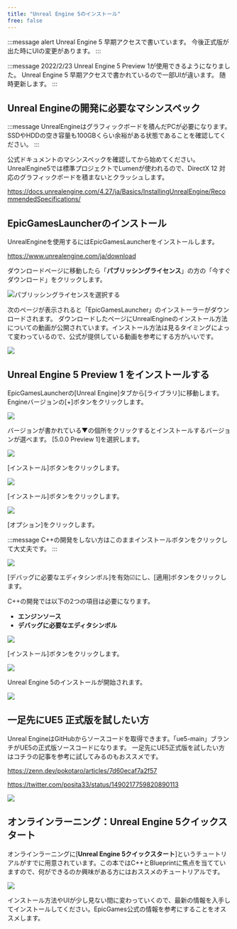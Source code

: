 ```yaml
---
title: "Unreal Engine 5のインストール"
free: false
---
```


:::message alert
Unreal Engine 5 早期アクセスで書いています。
今後正式版が出た時にUIの変更があります。
:::

:::message
2022/2/23 Unreal Engine 5 Preview 1が使用できるようになりました。
Unreal Engine 5 早期アクセスで書かれているので一部UIが違います。
随時更新します。
:::

## Unreal Engineの開発に必要なマシンスペック

:::message
UnrealEngineはグラフィックボードを積んだPCが必要になります。
SSDやHDDの空き容量も100GBくらい余裕がある状態であることを確認してください。
:::

公式ドキュメントのマシンスペックを確認してから始めてください。
UnrealEngine5では標準プロジェクトでLumenが使われるので、DirectX 12 対応のグラフィックボードを積まないとクラッシュします。

https://docs.unrealengine.com/4.27/ja/Basics/InstallingUnrealEngine/RecommendedSpecifications/

## EpicGamesLauncherのインストール

UnrealEngineを使用するにはEpicGamesLauncherをインストールします。

https://www.unrealengine.com/ja/download  

ダウンロードページに移動したら「**パブリッシングライセンス**」の方の「今すぐダウンロード」をクリックします。

![パブリッシングライセンスを選択する](https://storage.googleapis.com/zenn-user-upload/5522cb1f5d53-20220109.png)

次のページが表示されると「EpicGamesLauncher」のインストーラーがダウンロードされます。
ダウンロードしたページにUnrealEngineのインストール方法についての動画が公開されています。インストール方法は見るタイミングによって変わっているので、公式が提供している動画を参考にする方がいいです。

![](https://storage.googleapis.com/zenn-user-upload/49d8d3543a4d-20220109.png)

## Unreal Engine 5 Preview 1 をインストールする

EpicGamesLauncherの[Unreal Engine]タブから[ライブラリ]に移動します。
Engineバージョンの[+]ボタンをクリックします。

![](/images/books/ue5_starter_cpp_and_bp_001/chap_01_ue5_install/2022-02-23-04-55-30.png)

バージョンが書かれている▼の個所をクリックするとインストールするバージョンが選べます。
[5.0.0 Preview 1]を選択します。

![](/images/books/ue5_starter_cpp_and_bp_001/chap_01_ue5_install/2022-02-23-04-58-41.png)

[インストール]ボタンをクリックします。

![](/images/books/ue5_starter_cpp_and_bp_001/chap_01_ue5_install/2022-02-23-05-09-36.png)

[インストール]ボタンをクリックします。

![](/images/books/ue5_starter_cpp_and_bp_001/chap_01_ue5_install/2022-02-23-05-00-56.png)

[オプション]をクリックします。

:::message
C++の開発をしない方はこのままインストールボタンをクリックして大丈夫です。
:::

![](/images/books/ue5_starter_cpp_and_bp_001/chap_01_ue5_install/2022-02-23-05-04-58.png)

[デバッグに必要なエディタシンボル]を有効☑にし、[適用]ボタンをクリックします。

C++の開発では以下の2つの項目は必要になります。

- **エンジンソース**
- **デバッグに必要なエディタシンボル**

![](/images/books/ue5_starter_cpp_and_bp_001/chap_01_ue5_install/2022-02-23-05-03-32.png)

[インストール]ボタンをクリックします。

![](/images/books/ue5_starter_cpp_and_bp_001/chap_01_ue5_install/2022-02-23-05-05-31.png)

Unreal Engine 5のインストールが開始されます。

![](/images/books/ue5_starter_cpp_and_bp_001/chap_01_ue5_install/2022-02-23-05-06-06.png)

## 一足先にUE5 正式版を試したい方

Unreal EngineはGitHubからソースコードを取得できます。「ue5-main」ブランチがUE5の正式版ソースコードになります。
一足先にUE5正式版を試したい方はコチラの記事を参考に試してみるのもおススメです。

https://zenn.dev/pokotaro/articles/7d60ecaf7a2f57


https://twitter.com/posita33/status/1490217759820890113


![](/images/books/ue5_starter_cpp_and_bp_001/chap_01_ue5_install/2022-02-23-04-59-50.png)

## オンラインラーニング：Unreal Engine 5クイックスタート

オンラインラーニングに[**Unreal Engine 5クイックスタート**]というチュートリアルがすでに用意されています。この本ではC++とBlueprintに焦点を当てていますので、何ができるのか興味がある方にはおススメのチュートリアルです。

![](https://storage.googleapis.com/zenn-user-upload/f18dff77aefb-20220109.png)

インストール方法やUIが少し見ない間に変わっていくので、最新の情報を入手してインストールしてください。EpicGames公式の情報を参考にすることをオススメします。


